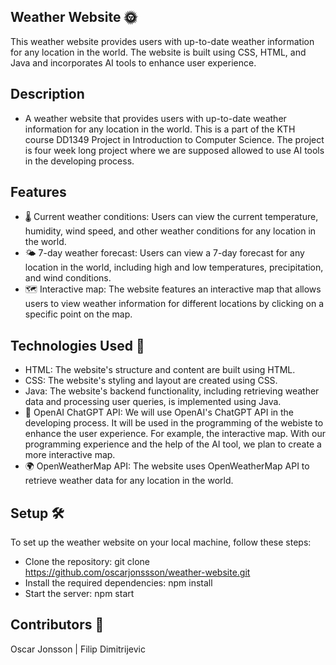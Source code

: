 ## Weather Website 🌞
This weather website provides users with up-to-date weather information for any location in the world. The website is built using CSS, HTML, and Java and incorporates AI tools to enhance user experience.

## Description
* A weather website that provides users with up-to-date weather information for any location in the world. This is a part of the KTH course DD1349 Project in Introduction to Computer Science. The project is four week long project where we are supposed allowed to use AI tools in the developing process. 

## Features
* 🌡️ Current weather conditions: Users can view the current temperature, humidity, wind speed, and other weather conditions for any location in the world.
* 🌤️ 7-day weather forecast: Users can view a 7-day forecast for any location in the world, including high and low temperatures, precipitation, and wind conditions.
* 🗺️ Interactive map: The website features an interactive map that allows users to view weather information for different locations by clicking on a specific point on the map.

## Technologies Used 🚀
* HTML: The website's structure and content are built using HTML.
* CSS: The website's styling and layout are created using CSS.
* Java: The website's backend functionality, including retrieving weather data and processing user queries, is implemented using Java.
* 💬 OpenAI ChatGPT API: We will use OpenAI's ChatGPT API in the developing process. It will be used in the programming of the webiste to enhance the user experience. For example, the interactive map. With our programming experience and the help of the AI tool, we plan to create a more interactive map.
* 🌍 OpenWeatherMap API: The website uses OpenWeatherMap API to retrieve weather data for any location in the world.

## Setup 🛠️
To set up the weather website on your local machine, follow these steps:

* Clone the repository: git clone https://github.com/oscarjonssson/weather-website.git
* Install the required dependencies: npm install
* Start the server: npm start

## Contributors 🤝
Oscar Jonsson | Filip Dimitrijevic